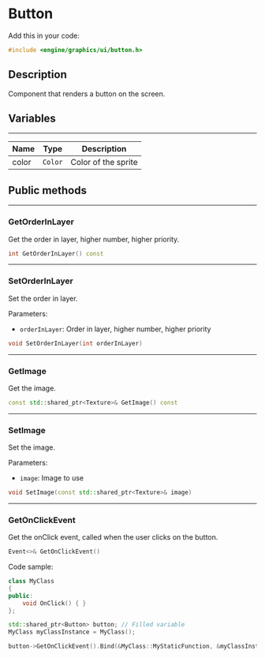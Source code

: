 # Button

Add this in your code:
```cpp
#include <engine/graphics/ui/button.h>
```

## Description

Component that renders a button on the screen.

## Variables

---
| Name | Type | Description |
|-|-|-|
color | `Color` | Color of the sprite

## Public methods

---
### GetOrderInLayer
Get the order in layer, higher number, higher priority.
```cpp
int GetOrderInLayer() const
```

---
### SetOrderInLayer
Set the order in layer.

Parameters:
- `orderInLayer`: Order in layer, higher number, higher priority
```cpp
void SetOrderInLayer(int orderInLayer)
```

---
### GetImage
Get the image.
```cpp
const std::shared_ptr<Texture>& GetImage() const
```

---
### SetImage
Set the image.

Parameters:
- `image`: Image to use
```cpp
void SetImage(const std::shared_ptr<Texture>& image)
```

---
### GetOnClickEvent
Get the onClick event, called when the user clicks on the button.
```cpp
Event<>& GetOnClickEvent()
```
Code sample:
```cpp
class MyClass
{
public:
    void OnClick() { }
};

std::shared_ptr<Button> button; // Filled variable
MyClass myClassInstance = MyClass();

button->GetOnClickEvent().Bind(&MyClass::MyStaticFunction, &myClassInstance);
```